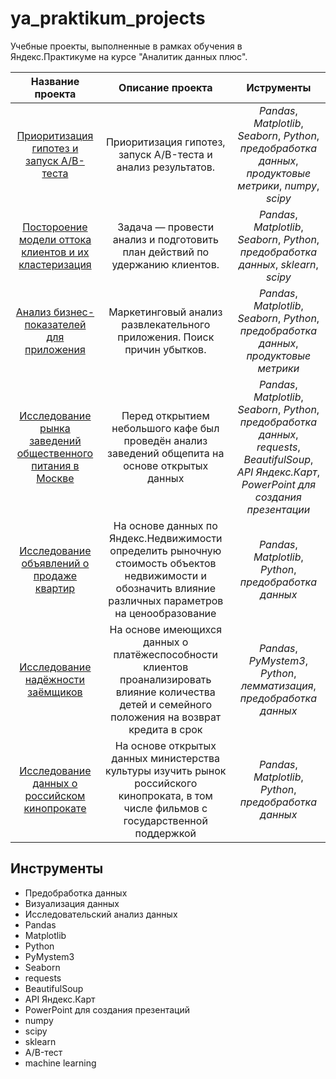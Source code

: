 # ya_praktikum_projects
Учебные проекты, выполненные в рамках обучения в Яндекс.Практикуме на курсе "Аналитик данных плюс".
 
| Название проекта | Описание проекта | Иструменты |
| :--------------------: | :---------------------: |:---------------------------:|
| [Приоритизация гипотез и запуск A/B-теста](https://github.com/andart000/ya_praktikum_projects/tree/main/AB-test_project) | Приоритизация гипотез, запуск A/B-теста и анализ результатов. | *Pandas*, *Matplotlib*, *Seaborn*, *Python*, *предобработка данных*, *продуктовые метрики*, *numpy*, *scipy* |
| [Постороение модели оттока клиентов и их кластеризация](https://github.com/andart000/ya_praktikum_projects/tree/main/ML_project) | Задача — провести анализ и подготовить план действий по удержанию клиентов. | *Pandas*, *Matplotlib*, *Seaborn*, *Python*, *предобработка данных*, *sklearn*, *scipy* |
| [Анализ бизнес-показателей для приложения](https://github.com/andart000/ya_praktikum_projects/blob/main/business_metrics) | Маркетинговый анализ развлекательного приложения. Поиск причин убытков. | *Pandas*, *Matplotlib*, *Seaborn*, *Python*, *предобработка данных*, *продуктовые метрики* |
[Исследование рынка заведений общественного питания в Москве](https://github.com/andart000/ya_praktikum_projects/blob/main/moscow_street_food) | Перед открытием небольшого кафе был проведён анализ заведений общепита на основе открытых данных | *Pandas*, *Matplotlib*, *Seaborn*, *Python*, *предобработка данных*, *requests*, *BeautifulSoup*, *API Яндекс.Карт*, *PowerPoint для создания презентации*
| [Исследование объявлений о продаже квартир](https://github.com/andart000/ya_praktikum_projects/tree/main/real_estate_market) | На основе данных по Яндекс.Недвижимости определить рыночную стоимость объектов недвижимости и обозначить влияние различных параметров на ценообразование | *Pandas*, *Matplotlib*, *Python*, *предобработка данных*
| [Исследование надёжности заёмщиков](https://github.com/andart000/ya_praktikum_projects/tree/main/reliability_of_bank_clients) | На основе имеющихся данных о платёжеспособности клиентов проанализировать влияние количества детей и семейного положения на возврат кредита в срок | *Pandas*, *PyMystem3*, *Python*, *лемматизация*, *предобработка данных*
| [Исследование данных о российском кинопрокате](https://github.com/andart000/ya_praktikum_projects/tree/main/russian_film_distribution) | На основе открытых данных министерства культуры изучить рынок российского кинопроката, в том числе фильмов с государственной поддержкой | *Pandas*, *Matplotlib*, *Python*, *предобработка данных*

## Инструменты
 - Предобработка данных
 - Визуализация данных
 - Исследовательский анализ данных
 - Pandas
 - Matplotlib
 - Python
 - PyMystem3
 - Seaborn
 - requests
 - BeautifulSoup
 - API Яндекс.Карт
 - PowerPoint для создания презентаций
 - numpy
 - scipy
 - sklearn
 - A/B-тест
 - machine learning
